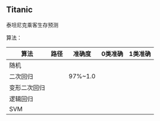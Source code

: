 ## Titanic

泰坦尼克乘客生存预测

算法：

|算法 | 路径 | 准确度 | 0类准确 | 1类准确 |
|-----|------|--------|---------|---------|
|随机| | | | | |
|二次回归| |97%~1.0 | | |
|变形二次回归| | | | |
|逻辑回归| | | | |
|SVM| | | | |

